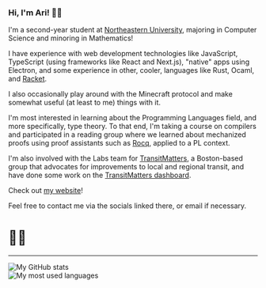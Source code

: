 ### Hi, I'm Ari! 👋🏽

I'm a second-year student at [Northeastern University](https://northeastern.edu),
majoring in Computer Science and minoring in Mathematics!

I have experience with web development technologies like JavaScript, TypeScript
(using frameworks like React and Next.js), "native" apps using Electron, and some
experience in other, cooler, languages like Rust, Ocaml, and
[Racket](https://racket-lang.org).

I also occasionally play around with the Minecraft protocol and make somewhat useful
(at least to me) things with it.

I'm most interested in learning about the Programming Languages field, and more
specifically, type theory. To that end, I'm taking a course on compilers and
participated in a reading group where we learned about mechanized proofs using proof
assistants such as [Rocq](https://coq.inria.fr), applied to a PL context.

I'm also involved with the Labs team for [TransitMatters](https://transitmatters.org), a
Boston-based group that advocates for improvements to local and regional transit, and
have done some work on the [TransitMatters dashboard](https://dashboard.transitmatters.org).

Check out [my website](https://ariscript.org/)!

Feel free to contact me via the socials linked there, or email if necessary.

# 🏳️‍⚧️

---

<picture>
  <source
    srcset="https://github-readme-stats.vercel.app/api?username=ariscript&title_color=58a6ff&icon_color=58a6ff&text_color=C9D1D9&bg_color=0D1117&border_color=30363D&show_icons=true&count_private=true&show_all_commits=true&rank_icon=github"
    media="(prefers-color-scheme: dark)"
  />
  <img
    src="https://github-readme-stats.vercel.app/api?username=ariscript&title_color=0969da&icon_color=0969da&text_color=000000&bg_color=ffffff&border_color=d0d7de&show_icons=true&count_private=true&show_all_commits=true&rank_icon=github"
    alt="My GitHub stats"
  />
</picture>
<br />
<picture>
  <source
    srcset="https://github-readme-stats.vercel.app/api/top-langs?layout=compact&username=ariscript&title_color=58a6ff&icon_color=58a6ff&text_color=C9D1D9&bg_color=0D1117&border_color=30363D&show_icons=true&count_private=true&show_all_commits=true"
    media="(prefers-color-scheme: dark)"
  />
  <img
    src="https://github-readme-stats.vercel.app/api/top-langs?layout=compact&username=ariscript&title_color=0969da&icon_color=0969da&text_color=000000&bg_color=ffffff&border_color=d0d7de&show_icons=true&count_private=true&show_all_commits=true"
    alt="My most used languages"
  />
</picture>
